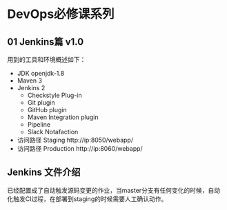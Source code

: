 # DevOps必修课系列

## 01 Jenkins篇 v1.0

用到的工具和环境概述如下：

* JDK openjdk-1.8
* Maven 3
* Jenkins 2
    * Checkstyle Plug-in
    * Git plugin
    * GitHub plugin
    * Maven Integration plugin
    * Pipeline
    * Slack Notafaction
* 访问路径  Staging http://ip:8050/webapp/
* 访问路径  Production http://ip:8060/webapp/


## Jenkins 文件介绍

已经配置成了自动触发源码变更的作业，当master分支有任何变化的时候，自动化触发CI过程，在部署到staging的时候需要人工确认动作。
